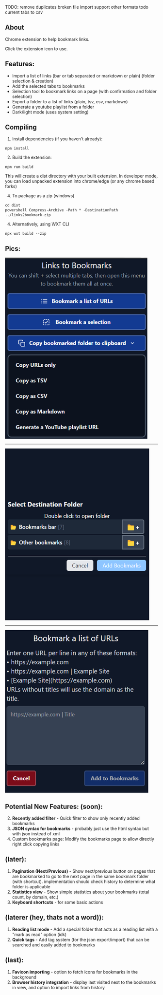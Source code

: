 TODO:
remove duplicates broken
file import support other formats
todo current tabs to csv

About
-----------------------------
Chrome extension to help bookmark links.

Click the extension icon to use.

Features:
-----------------------------
- Import a list of links (bar or tab separated or markdown or plain) (folder selection & creation)
- Add the selected tabs to bookmarks
- Selection tool to bookmark links on a page (with confirmation and folder selection)
- Export a folder to a list of links (plain, tsv, csv, markdown)
- Generate a youtube playlist from a folder
- Dark/light mode (uses system setting)

Compiling
-----------------------------
1. Install dependencies (if you haven't already):
```
npm install
```

2. Build the extension:
```
npm run build
```
This will create a dist directory with your built extension. In developer mode, you can load unpacked extension into chrome/edge (or any chrome based forks)

4. To package as a zip (windows)
```
cd dist
powershell Compress-Archive -Path * -DestinationPath ../links2bookmark.zip
```

4. Alternatively, using WXT CLI
```
npx wxt build --zip
```

Pics:
-----------------------------
![Menu showing main functions](assets/popup.png)

-----------------------------

![Folder picker view](assets/folder-picker.png)

-----------------------------

![url import view](assets/url-import.png)

Potential New Features: (soon):
-----------------------------
2.  **Recently added filter** - Quick filter to show only recently added bookmarks
3.  **JSON syntax for bookmarks** - probably just use the html syntax but with json instead of xml
4. Custom bookmarks page: Modify the bookmarks page to allow directly right click copying links

(later):
-----------------------------
1.  **Pagination (Next/Previous)** - Show next/previous button on pages that are bookmarked to go to the next page in the same bookmark folder (with shortcut). implementation should check history to determine what folder is applicable
2.  **Statistics view** - Show simple statistics about your bookmarks (total count, by domain, etc.)
3.  **Keyboard shortcuts** - for some basic actions

(laterer (hey, thats not a word)):
-----------------------------

1.  **Reading list mode** -  Add a special folder that acts as a reading list with a "mark as read" option (idk)
2.  **Quick tags** - Add tag system (for the json export/import) that can be searched and easily added to bookmarks

(last):
-----------------------------------------------

1.  **Favicon importing** - option to fetch icons for bookmarks in the background
2.  **Browser history integration** - display last visited next to the bookmarks in view, and option to import links from history
